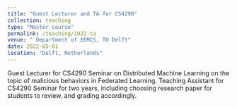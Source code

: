 ```yaml
---
title: "Guest Lecturer and TA for CS4290"
collection: teaching
type: "Master course"
permalink: /teaching/2022-ta
venue: " Department of EEMCS, TU Delft"
date: 2022-05-01
location: "Delft, Netherlands"
---
```


Guest Lecturer for CS4290 Seminar on Distributed Machine Learning on the topic of malicious behaviors in Federated Learning. Teaching Assistant for CS4290 Seminar for two years, including choosing research paper for students to review, and grading accordingly.

